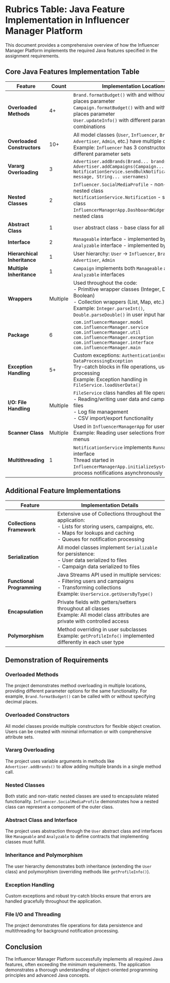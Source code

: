 # Rubrics Table: Java Feature Implementation in Influencer Manager Platform

This document provides a comprehensive overview of how the Influencer Manager Platform implements the required Java features specified in the assignment requirements.

## Core Java Features Implementation Table

| Feature | Count | Implementation Locations |
|---------|-------|--------------------------|
| **Overloaded Methods** | 4+ | `Brand.formatBudget()` with and without decimal places parameter<br>`Campaign.formatBudget()` with and without decimal places parameter<br>`User.updateInfo()` with different parameter combinations |
| **Overloaded Constructors** | 10+ | All model classes (`User`, `Influencer`, `Brand`, `Advertiser`, `Admin`, etc.) have multiple constructors<br>Example: `Influencer` has 3 constructors with different parameter sets |
| **Vararg Overloading** | 3 | `Advertiser.addBrands(Brand... brands)`<br>`Advertiser.addCampaigns(Campaign... campaigns)`<br>`NotificationService.sendBulkNotification(String message, String... usernames)` |
| **Nested Classes** | 2 | `Influencer.SocialMediaProfile` - non-static nested class<br>`NotificationService.Notification` - static nested class<br>`InfluencerManagerApp.DashboardWidget` - static nested class |
| **Abstract Class** | 1 | `User` abstract class - base class for all user types |
| **Interface** | 2 | `Manageable` interface - implemented by `Campaign`<br>`Analyzable` interface - implemented by `Campaign` |
| **Hierarchical Inheritance** | 1 | User hierarchy: `User` -> `Influencer`, `Brand`, `Advertiser`, `Admin` |
| **Multiple Inheritance** | 1 | `Campaign` implements both `Manageable` and `Analyzable` interfaces |
| **Wrappers** | Multiple | Used throughout the code:<br>- Primitive wrapper classes (Integer, Double, Boolean)<br>- Collection wrappers (List, Map, etc.)<br>Example: `Integer.parseInt()`, `Double.parseDouble()` in user input handling |
| **Package** | 6 | `com.influencerManager.model`<br>`com.influencerManager.service`<br>`com.influencerManager.util`<br>`com.influencerManager.exception`<br>`com.influencerManager.interface`<br>`com.influencerManager.main` |
| **Exception Handling** | 5+ | Custom exceptions: `AuthenticationException`, `DataProcessingException`<br>Try-catch blocks in file operations, user input processing<br>Example: Exception handling in `FileService.loadUserData()` |
| **I/O: File Handling** | Multiple | `FileService` class handles all file operations<br>- Reading/writing user data and campaign data to files<br>- Log file management<br>- CSV import/export functionality |
| **Scanner Class** | Multiple | Used in `InfluencerManagerApp` for user input<br>Example: Reading user selections from console menus |
| **Multithreading** | 1 | `NotificationService` implements `Runnable` interface<br>Thread started in `InfluencerManagerApp.initializeSystem()` to process notifications asynchronously |

## Additional Feature Implementations

| Feature | Implementation Details |
|---------|------------------------|
| **Collections Framework** | Extensive use of Collections throughout the application:<br>- Lists for storing users, campaigns, etc.<br>- Maps for lookups and caching<br>- Queues for notification processing |
| **Serialization** | All model classes implement `Serializable` for persistence:<br>- User data serialized to files<br>- Campaign data serialized to files |
| **Functional Programming** | Java Streams API used in multiple services:<br>- Filtering users and campaigns<br>- Transforming collections<br>Example: `UserService.getUsersByType()` |
| **Encapsulation** | Private fields with getters/setters throughout all classes<br>Example: All model class attributes are private with controlled access |
| **Polymorphism** | Method overriding in user subclasses<br>Example: `getProfileInfo()` implemented differently in each user type |

## Demonstration of Requirements

### Overloaded Methods
The project demonstrates method overloading in multiple locations, providing different parameter options for the same functionality. For example, `Brand.formatBudget()` can be called with or without specifying decimal places.

### Overloaded Constructors
All model classes provide multiple constructors for flexible object creation. Users can be created with minimal information or with comprehensive attribute sets.

### Vararg Overloading
The project uses variable arguments in methods like `Advertiser.addBrands()` to allow adding multiple brands in a single method call.

### Nested Classes
Both static and non-static nested classes are used to encapsulate related functionality. `Influencer.SocialMediaProfile` demonstrates how a nested class can represent a component of the outer class.

### Abstract Class and Interface
The project uses abstraction through the `User` abstract class and interfaces like `Manageable` and `Analyzable` to define contracts that implementing classes must fulfill.

### Inheritance and Polymorphism
The user hierarchy demonstrates both inheritance (extending the `User` class) and polymorphism (overriding methods like `getProfileInfo()`).

### Exception Handling
Custom exceptions and robust try-catch blocks ensure that errors are handled gracefully throughout the application.

### File I/O and Threading
The project demonstrates file operations for data persistence and multithreading for background notification processing.

## Conclusion

The Influencer Manager Platform successfully implements all required Java features, often exceeding the minimum requirements. The application demonstrates a thorough understanding of object-oriented programming principles and advanced Java concepts.
